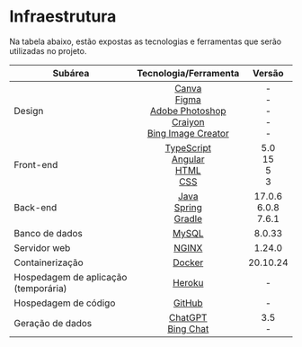 # Infraestrutura

Na tabela abaixo, estão expostas as tecnologias e ferramentas que serão utilizadas no projeto.

| Subárea                              | Tecnologia/Ferramenta                                                                                                                            | Versão                        |
| ------------------------------------ | :----------------------------------------------------------------------------------------------------------------------------------------------: | :---------------------------: |
| Design                               | [Canva][canva] <br> [Figma][figma] <br> [Adobe Photoshop][adobe-photoshop] <br> [Craiyon][craiyon] <br> [Bing Image Creator][bing-image-creator] | - <br> - <br> - <br> - <br> - |
| Front-end                            | [TypeScript][typescript] <br> [Angular][angular] <br> [HTML][html] <br> [CSS][css]                                                               | 5.0 <br> 15 <br> 5 <br> 3     |
| Back-end                             | [Java][java] <br> [Spring][spring] <br> [Gradle][gradle]                                                                                         | 17.0.6 <br> 6.0.8 <br> 7.6.1  |
| Banco de dados                       | [MySQL][mysql]                                                                                                                                   | 8.0.33                        |
| Servidor web                         | [NGINX][nginx]                                                                                                                                   | 1.24.0                        |
| Containerização                      | [Docker][docker]                                                                                                                                 | 20.10.24                      |
| Hospedagem de aplicação (temporária) | [Heroku][heroku]                                                                                                                                 | -                             |
| Hospedagem de código                 | [GitHub][github]                                                                                                                                 | -                             |
| Geração de dados                     | [ChatGPT][chatgpt] <br> [Bing Chat][bing-chat]                                                                                                   | 3.5 <br> -                    |

<!-- Links -->

[canva]:              <https://www.canva.com>                         "Canva"
[figma]:              <https://www.figma.com>                         "Figma"
[adobe-photoshop]:    <https://www.adobe.com/products/photoshop.html> "Adobe Photoshop"
[craiyon]:            <https://www.craiyon.com>                       "Craiyon"
[bing-image-creator]: <https://www.bing.com/create>                "Bing Image Creator"
[typescript]:         <https://www.typescriptlang.org>                "TypeScript"
[angular]:            <https://angular.io>                            "Angular"
[html]:               <https://en.wikipedia.org/wiki/HTML>            "HTML"
[css]:                <https://www.w3.org/Style/CSS/Overview.en.html> "CSS"
[java]:               <https://www.java.com>                          "Java"
[spring]:             <https://spring.io>                             "Spring"
[gradle]:             <https://gradle.org>                            "Gradle"
[mysql]:              <https://www.mysql.com>                         "MySQL"
[nginx]:              <https://www.nginx.com>                         "NGINX"
[docker]:             <https://www.docker.com>                        "Docker"
[heroku]:             <https://www.heroku.com>                        "Heroku"
[github]:             <https://github.com>                            "GitHub"
[chatgpt]:            <https://openai.com/blog/chatgpt>               "ChatGPT"
[bing-chat]:          <https://www.bing.com/>                         "Bing Chat"
